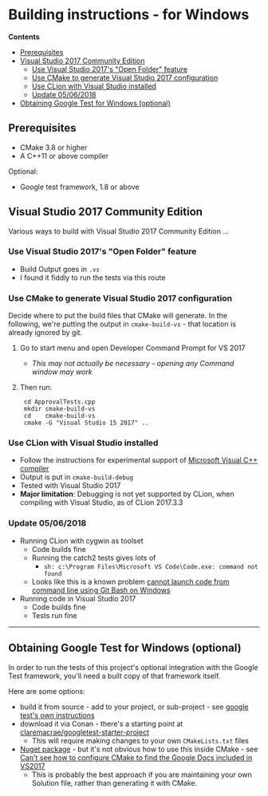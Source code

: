 <a id="top"></a>

# Building instructions - for Windows

**Contents**

<!-- vscode-markdown-toc -->
* [Prerequisites](#Prerequisites)
* [Visual Studio 2017 Community Edition](#VisualStudio2017CommunityEdition)
	* [Use Visual Studio 2017's "Open Folder" feature](#UseVisualStudio2017sOpenFolderfeature)
	* [Use CMake to generate Visual Studio 2017 configuration](#UseCMaketogenerateVisualStudio2017configuration)
	* [Use CLion with Visual Studio installed](#UseCLionwithVisualStudioinstalled)
	* [Update 05/06/2018](#Update05062018)
* [Obtaining Google Test for Windows (optional)](#ObtainingGoogleTestforWindowsoptional)

<!-- vscode-markdown-toc-config
	numbering=false
	autoSave=true
	/vscode-markdown-toc-config -->
<!-- /vscode-markdown-toc -->

## <a name='Prerequisites'></a>Prerequisites

* CMake 3.8 or higher
* A C++11 or above compiler

Optional:

* Google test framework, 1.8 or above

## <a name='VisualStudio2017CommunityEdition'></a>Visual Studio 2017 Community Edition

Various ways to build with Visual Studio 2017 Community Edition ...

### <a name='UseVisualStudio2017sOpenFolderfeature'></a>Use Visual Studio 2017's "Open Folder" feature

* Build Output goes in `.vs`
* I found it fiddly to run the tests via this route

### <a name='UseCMaketogenerateVisualStudio2017configuration'></a>Use CMake to generate Visual Studio 2017 configuration

Decide where to put the build files that CMake will generate.
In the following, we're putting the output in `cmake-build-vs` - that location is already ignored by git.

1. Go to start menu and open Developer Command Prompt for VS 2017
	* *This may not actually be necessary - opening any Command window may work*
2. Then run:

		cd ApprovalTests.cpp
		mkdir cmake-build-vs
		cd    cmake-build-vs
		cmake -G "Visual Studio 15 2017" ..

### <a name='UseCLionwithVisualStudioinstalled'></a>Use CLion with Visual Studio installed

* Follow the instructions for experimental support of [Microsoft Visual C++ compiler](https://www.jetbrains.com/help/clion/quick-tutorial-on-configuring-clion-on-windows.html)
* Output is put in `cmake-build-debug`
* Tested with Visual Studio 2017
* **Major limitation**: Debugging is not yet supported by CLion, when compiling with Visual Studio, as of CLion 2017.3.3

### <a name='Update05062018'></a>Update 05/06/2018

* Running CLion with cygwin as toolset
	* Code builds fine
	* Running the catch2 tests gives lots of
		* `sh: c:\Program Files\Microsoft VS Code\Code.exe: command not found`
	* Looks like this is a known problem [cannot launch code from command line using Git Bash on Windows ](https://github.com/Microsoft/vscode/issues/1704)
* Running code in Visual Studio 2017
	* Code builds fine
	* Tests run fine

---

## <a name='ObtainingGoogleTestforWindowsoptional'></a>Obtaining Google Test for Windows (optional)

In order to run the tests of this project's optional integration with the Google Test framework, you'll need a built copy of that framework itself.

Here are some options: 

* build it from source - add to your project, or sub-project - see [google test's own instructions](https://github.com/google/googletest/tree/master/googletest)
* download it via Conan - there's a starting point at [claremacrae/googletest-starter-project](https://github.com/claremacrae/googletest-starter-project)
	* This will require making changes to your own `CMakeLists.txt` files 
* [Nuget package](https://www.nuget.org/packages/googletest/) - but it's not obvious how to use this inside CMake - see [Can't see how to configure CMake to find the Google Docs included in VS2017](https://github.com/MicrosoftDocs/visualstudio-docs/issues/580)
	* This is probably the best approach if you are maintaining your own Solution file, rather than generating it with CMake.

